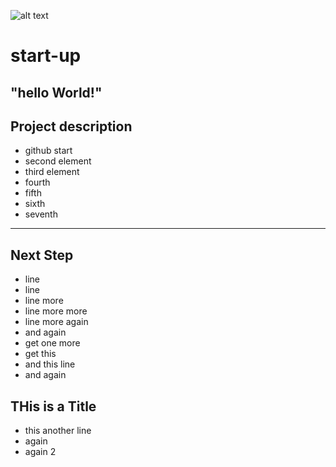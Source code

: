 ![alt text](https://img.shields.io/badge/Github-Teststartup-red "Logo Title Text 1")
# start-up
## "hello World!"
## Project description
* github start 
* second element
* third element 
* fourth
* fifth
* sixth
* seventh
-----
## Next Step
* line
* line
* line more
* line more more
* line more again
* and again
* get one more
* get this
* and this line
* and again
## THis is a Title
* this another line
* again
* again 2



